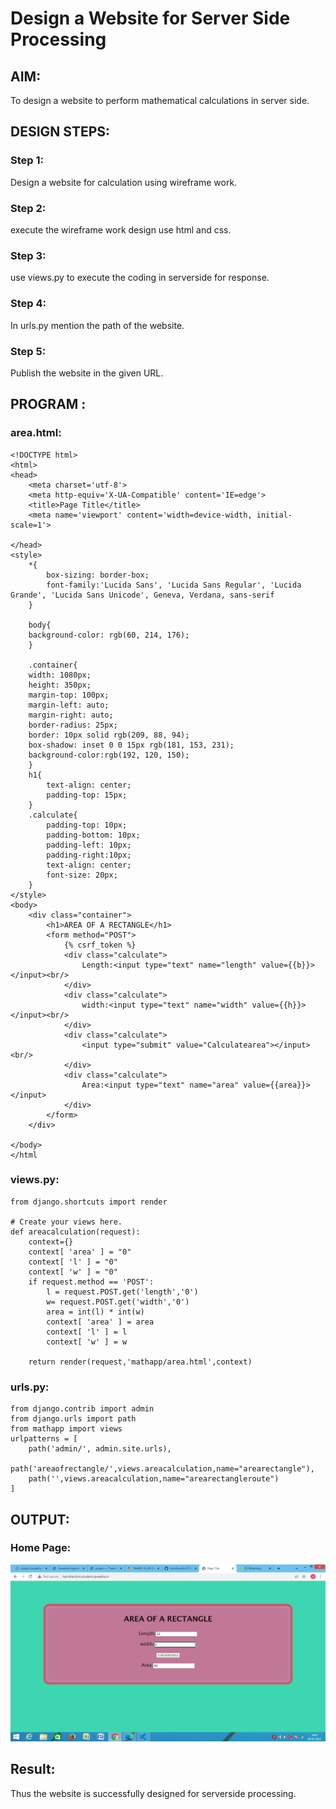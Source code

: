 # Design a Website for Server Side Processing

## AIM:
To design a website to perform mathematical calculations in server side.

## DESIGN STEPS:

### Step 1:
Design a website for calculation using wireframe work.
### Step 2:
execute the wireframe work design use html and css.
### Step 3:
use views.py to execute the coding in serverside for response.
### Step 4:
In urls.py mention the path of the website.
### Step 5:
Publish the website in the given URL.

## PROGRAM :

### area.html:
```
<!DOCTYPE html>
<html>
<head>
    <meta charset='utf-8'>
    <meta http-equiv='X-UA-Compatible' content='IE=edge'>
    <title>Page Title</title>
    <meta name='viewport' content='width=device-width, initial-scale=1'>
    
</head>
<style>
    *{
        box-sizing: border-box;
        font-family:'Lucida Sans', 'Lucida Sans Regular', 'Lucida Grande', 'Lucida Sans Unicode', Geneva, Verdana, sans-serif
    }

    body{
    background-color: rgb(60, 214, 176);
    }

    .container{
    width: 1080px;
    height: 350px;
    margin-top: 100px;
    margin-left: auto;
    margin-right: auto;
    border-radius: 25px;
    border: 10px solid rgb(209, 88, 94);
    box-shadow: inset 0 0 15px rgb(181, 153, 231);
    background-color:rgb(192, 120, 150);
    }
    h1{
        text-align: center;
        padding-top: 15px;
    }
    .calculate{
        padding-top: 10px;
        padding-bottom: 10px;
        padding-left: 10px;
        padding-right:10px;
        text-align: center;
        font-size: 20px;
    }
</style>
<body>
    <div class="container">
        <h1>AREA OF A RECTANGLE</h1>
        <form method="POST">
            {% csrf_token %}
            <div class="calculate"> 
                Length:<input type="text" name="length" value={{b}}></input><br/>
            </div>
            <div class="calculate">
                width:<input type="text" name="width" value={{h}}></input><br/>
            </div>
            <div class="calculate">
                <input type="submit" value="Calculatearea"></input><br/>
            </div>
            <div class="calculate">
                Area:<input type="text" name="area" value={{area}}></input>
            </div>
        </form>
    </div>
    
</body>
</html
```
### views.py:
```
from django.shortcuts import render

# Create your views here.
def areacalculation(request):
    context={}
    context[ 'area' ] = "0"  
    context[ 'l' ] = "0"
    context[ 'w' ] = "0"
    if request.method == 'POST':
        l = request.POST.get('length','0')
        w= request.POST.get('width','0')
        area = int(l) * int(w)
        context[ 'area' ] = area
        context[ 'l' ] = l
        context[ 'w' ] = w
 
    return render(request,'mathapp/area.html',context)
```
### urls.py:
```
from django.contrib import admin
from django.urls import path
from mathapp import views
urlpatterns = [
    path('admin/', admin.site.urls),
    path('areaofrectangle/',views.areacalculation,name="arearectangle"),
    path('',views.areacalculation,name="arearectangleroute")
]
```
## OUTPUT:

### Home Page:
![output](./output.png)

## Result:
Thus the website is successfully designed for serverside processing.
